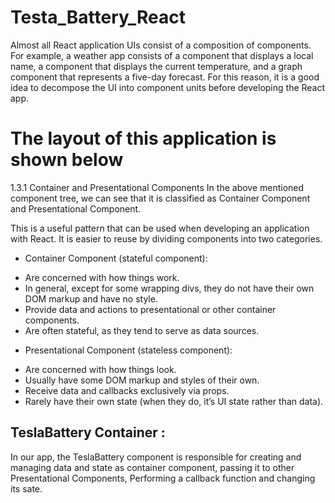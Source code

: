 # Testa_Battery_React

Almost all React application UIs consist of a composition of components. For example, a weather app consists of a component that displays a local name, a component that displays the current temperature, and a graph component that represents a five-day forecast. For this reason, it is a good idea to decompose the UI into component units before developing the React app.

# The layout of this application is shown below

1.3.1 Container and Presentational Components
In the above mentioned component tree, we can see that it is classified as Container Component and Presentational Component.

This is a useful pattern that can be used when developing an application with React. It is easier to reuse by dividing components into two categories.

* Container Component (stateful component):
 - Are concerned with how things work.
 - In general, except for some wrapping divs, they do not have their   own DOM markup and have no style.
 - Provide data and actions to presentational or other container components.
 - Are often stateful, as they tend to serve as data sources.
 
* Presentational Component (stateless component):
 - Are concerned with how things look.
 - Usually have some DOM markup and styles of their own.
 - Receive data and callbacks exclusively via props.
 - Rarely have their own state (when they do, it’s UI state rather than data).


 ## TeslaBattery Container :
 In our app, the TeslaBattery component is responsible for creating and managing data and state as container component, passing it to other Presentational Components, Performing a callback function and changing its sate.


 